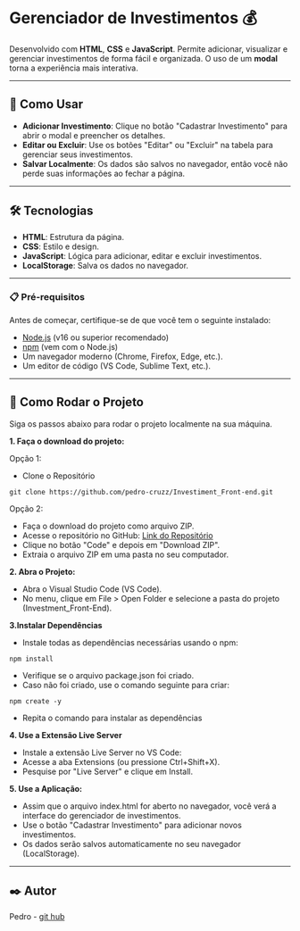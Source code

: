 # Gerenciador de Investimentos 💰

Desenvolvido com **HTML**, **CSS** e **JavaScript**. Permite adicionar, visualizar e gerenciar investimentos de forma fácil e organizada. O uso de um **modal** torna a experiência mais interativa.

---

## 🚀 Como Usar

- **Adicionar Investimento**: Clique no botão "Cadastrar Investimento" para abrir o modal e preencher os detalhes.
- **Editar ou Excluir**: Use os botões "Editar" ou "Excluir" na tabela para gerenciar seus investimentos.
- **Salvar Localmente**: Os dados são salvos no navegador, então você não perde suas informações ao fechar a página.

---

## 🛠️ Tecnologias

- **HTML**: Estrutura da página.
- **CSS**: Estilo e design.
- **JavaScript**: Lógica para adicionar, editar e excluir investimentos.
- **LocalStorage**: Salva os dados no navegador.

---

### 📋 Pré-requisitos

Antes de começar, certifique-se de que você tem o seguinte instalado:
- [Node.js](https://nodejs.org/) (v16 ou superior recomendado)
- [npm](https://www.npmjs.com/) (vem com o Node.js)
- Um navegador moderno (Chrome, Firefox, Edge, etc.).
- Um editor de código (VS Code, Sublime Text, etc.).

---

## 🚀 Como Rodar o Projeto

Siga os passos abaixo para rodar o projeto localmente na sua máquina.

**1. Faça o download do projeto:**

Opção 1:

- Clone o Repositório

```bath
git clone https://github.com/pedro-cruzz/Investiment_Front-end.git
```

Opção 2:

- Faça o download do projeto como arquivo ZIP.
- Acesse o repositório no GitHub: [Link do Repositório](https://github.com/pedro-cruzz/Investiment_Front-end.git)
- Clique no botão "Code" e depois em "Download ZIP".
- Extraia o arquivo ZIP em uma pasta no seu computador.

**2. Abra o Projeto:**

- Abra o Visual Studio Code (VS Code).
- No menu, clique em File > Open Folder e selecione a pasta do projeto (Investment_Front-End).

**3.Instalar Dependências**

- Instale todas as dependências necessárias usando o npm:
```bath
npm install
```
- Verifique se o arquivo package.json foi criado.
- Caso não foi criado, use o comando seguinte para criar:
```bath
npm create -y
```
- Repita o comando para instalar as dependências

**4. Use a Extensão Live Server**

- Instale a extensão Live Server no VS Code:
- Acesse a aba Extensions (ou pressione Ctrl+Shift+X).
- Pesquise por "Live Server" e clique em Install.

**5. Use a Aplicação:**

- Assim que o arquivo index.html for aberto no navegador, você verá a interface do gerenciador de investimentos.
- Use o botão "Cadastrar Investimento" para adicionar novos investimentos.
- Os dados serão salvos automaticamente no seu navegador (LocalStorage).

---

## ✒️ Autor
Pedro - [git hub](https://github.com/pedro-cruzz)



